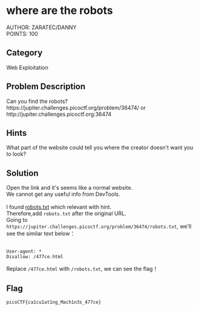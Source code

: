 <h1>where are the robots</h1>
AUTHOR: ZARATEC/DANNY<br>
POINTS: 100

<h2>Category</h2>
Web Exploitation

<h2>Problem Description</h2>
Can you find the robots?<br>
https://jupiter.challenges.picoctf.org/problem/36474/ or http://jupiter.challenges.picoctf.org:36474

<h2>Hints</h2>
What part of the website could tell you where the creator doesn't want you to look?

<h2>Solution</h2>
Open the link and it's seems like a normal website.<br>
We cannot get any useful info from DevTools.<br><br>
I found <a href="https://www.cloudflare.com/zh-tw/learning/bots/what-is-robots.txt/">robots.txt</a>
which relevant with hint.<br>
Therefore,add <code>robots.txt</code> after the original URL.<br>
Going to <code>https://jupiter.challenges.picoctf.org/problem/36474/robots.txt</code>,
we'll see the similar text below：<br><br>
<pre class="text">
<code>User-agent: * 
Disallow: /477ce.html
</code></pre>
Replace <code>/477ce.html</code> with <code>/robots.txt</code>, we can see the flag！


<h2>Flag</h2>
<code>picoCTF{ca1cu1at1ng_Mach1n3s_477ce}</code>
